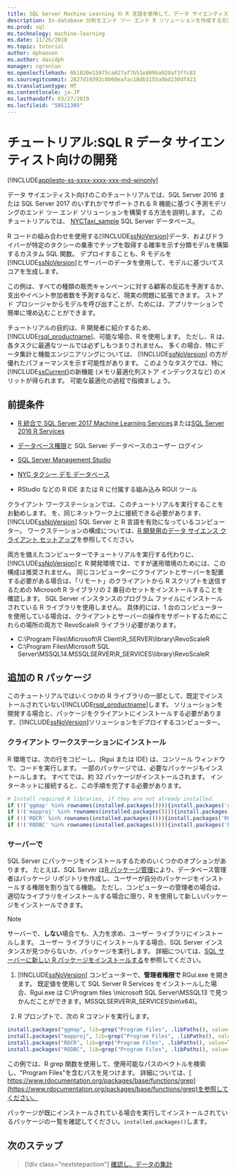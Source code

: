 ```yaml
---
title: SQL Server Machine Learning の R 言語を使用して、データ サイエンティスト向けのチュートリアル
description: In-database 分析をエンド ツー エンド R ソリューションを作成する方法を示すチュートリアルです。
ms.prod: sql
ms.technology: machine-learning
ms.date: 11/26/2018
ms.topic: tutorial
author: dphansen
ms.author: davidph
manager: cgronlun
ms.openlocfilehash: 0b1820e15975ca027af7b51e809ba920af3ffc82
ms.sourcegitcommit: 2827d19393c8060eafac18db3155a9bd230df423
ms.translationtype: MT
ms.contentlocale: ja-JP
ms.lasthandoff: 03/27/2019
ms.locfileid: "58511305"
---
```

# <a name="tutorial-sql-development-for-r-data-scientists"></a>チュートリアル:SQL R データ サイエンティスト向けの開発
[!INCLUDE[appliesto-ss-xxxx-xxxx-xxx-md-winonly](../../includes/appliesto-ss-xxxx-xxxx-xxx-md-winonly.md)]

データ サイエンティスト向けのこのチュートリアルでは、SQL Server 2016 または SQL Server 2017 のいずれかでサポートされる R 機能に基づく予測モデリングのエンド ツー エンド ソリューションを構築する方法を説明します。 このチュートリアルでは、 [NYCTaxi_sample](demo-data-nyctaxi-in-sql.md) SQL Server データベース。 

R コードの組み合わせを使用する[!INCLUDE[ssNoVersion](../../includes/ssnoversion-md.md)]データ、およびドライバーが特定のタクシーの乗車でチップを取得する確率を示す分類モデルを構築するカスタム SQL 関数。 デプロイすることも、R モデルを[!INCLUDE[ssNoVersion](../../includes/ssnoversion-md.md)]とサーバーのデータを使用して、モデルに基づいてスコアを生成します。

この例は、すべての種類の販売キャンペーンに対する顧客の反応を予測するか、支出やイベント参加者数を予測するなど、現実の問題に拡張できます。 ストアド プロシージャからモデルを呼び出すことが、ためには、アプリケーションで簡単に埋め込むことができます。

チュートリアルの目的は、R 開発者に紹介するため、 [!INCLUDE[rsql_productname](../../includes/rsql-productname-md.md)]、可能な場合、R を使用します。 ただし、R は、各タスクに最適なツールでは必ずしもつまりされません。 多くの場合、特にデータ集計と機能エンジニアリングについては、 [!INCLUDE[ssNoVersion](../../includes/ssnoversion-md.md)] の方が優れたパフォーマンスを示す可能性があります。  このようなタスクでは、特に [!INCLUDE[ssCurrent](../../includes/sscurrent-md.md)]の新機能 (メモリ最適化列ストア インデックスなど) のメリットが得られます。 可能な最適化の過程で指摘ましょう。

## <a name="prerequisites"></a>前提条件

+ [R 統合で SQL Server 2017 Machine Learning Services](../install/sql-machine-learning-services-windows-install.md#verify-installation)または[SQL Server 2016 R Services](../install/sql-r-services-windows-install.md)

+ [データベース権限](../security/user-permission.md)と SQL Server データベースのユーザー ログイン

+ [SQL Server Management Studio](https://docs.microsoft.com/sql/ssms/download-sql-server-management-studio-ssms)

+ [NYC タクシー デモ データベース](demo-data-nyctaxi-in-sql.md)

+ RStudio などの R IDE または R に付属する組み込み RGUI ツール

クライアント ワークステーションでは、このチュートリアルを実行することをお勧めします。 を、同じネットワーク上に接続できる必要があります、 [!INCLUDE[ssNoVersion](../../includes/ssnoversion-md.md)] SQL Server と R 言語を有効になっているコンピューター。 ワークステーションの構成については、[R 開発用のデータ サイエンス クライアント セットアップ](../r/set-up-a-data-science-client.md)を参照してください。

両方を備えたコンピューターでチュートリアルを実行する代わりに、[!INCLUDE[ssNoVersion](../../includes/ssnoversion-md.md)]と R 開発環境では、ですが運用環境のためには、この構成は推奨されません。 同じコンピューターにクライアントとサーバーを配置する必要がある場合は、「リモート」のクライアントから R スクリプトを送信するための Microsoft R ライブラリの 2 番目のセットをインストールすることを確認します。 SQL Server インスタンスのプログラム ファイルにインストールされている R ライブラリを使用しません。 具体的には、1 台のコンピューターを使用している場合は、クライアントとサーバーの操作をサポートするためにこれらの場所の両方で RevoScaleR ライブラリ必要があります。

+ C:\Program Files\Microsoft\R Client\R_SERVER\library\RevoScaleR 
+ C:\Program Files\Microsoft SQL Server\MSSQL14.MSSQLSERVER\R_SERVICES\library\RevoScaleR

<a name="add-packages"></a>

## <a name="additional-r-packages"></a>追加の R パッケージ

このチュートリアルではいくつかの R ライブラリの一部として、既定でインストールされていない[!INCLUDE[rsql_productname](../../includes/rsql-productname-md.md)]します。 ソリューションを開発する場合と、パッケージをクライアントにインストールする必要があります、[!INCLUDE[ssNoVersion](../../includes/ssnoversion-md.md)]ソリューションをデプロイするコンピューター。

### <a name="on-a-client-workstation"></a>クライアント ワークステーションにインストール

R 環境では、次の行をコピーし、(Rgui または IDE) は、コンソール ウィンドウで、コードを実行します。 一部のパッケージでは、必要なパッケージもインストールします。 すべてでは、約 32 パッケージがインストールされます。 インターネットに接続すると、この手順を完了する必要があります。
    
  ```R
  # Install required R libraries, if they are not already installed.
  if (!('ggmap' %in% rownames(installed.packages()))){install.packages('ggmap')}
  if (!('mapproj' %in% rownames(installed.packages()))){install.packages('mapproj')}
  if (!('ROCR' %in% rownames(installed.packages()))){install.packages('ROCR')}
  if (!('RODBC' %in% rownames(installed.packages()))){install.packages('RODBC')}
  ```

### <a name="on-the-server"></a>サーバーで

SQL Server にパッケージをインストールするためのいくつかのオプションがあります。 たとえば、SQL Server は[R パッケージ管理](../r/install-additional-r-packages-on-sql-server.md)により、データベース管理者はパッケージ リポジトリを作成し、ユーザーが自分のパッケージをインストールする権限を割り当てる機能。 ただし、コンピューターの管理者の場合は、適切なライブラリをインストールする場合に限り、R を使用して新しいパッケージをインストールできます。

> [!NOTE]
> サーバーで、**しない**場合でも、入力を求め、ユーザー ライブラリにインストールします。 ユーザー ライブラリにインストールする場合、SQL Server インスタンスが見つからないか、パッケージを実行します。 詳細については、[SQL サーバーに新しい R パッケージをインストールする](../r/install-additional-r-packages-on-sql-server.md)を参照してください。

1. [!INCLUDE[ssNoVersion](../../includes/ssnoversion-md.md)] コンピューターで、**管理者権限で** RGui.exe を開きます。  既定値を使用して SQL Server R Services をインストールした場合、Rgui.exe は C:\Program files \microsoft SQL Server\MSSQL13 で見つかんだことができます。MSSQLSERVER\R_SERVICES\bin\x64)。

2. R プロンプトで、次の R コマンドを実行します。
  
  ```R
  install.packages("ggmap", lib=grep("Program Files", .libPaths(), value=TRUE)[1])
  install.packages("mapproj", lib=grep("Program Files", .libPaths(), value=TRUE)[1])
  install.packages("ROCR", lib=grep("Program Files", .libPaths(), value=TRUE)[1])
  install.packages("RODBC", lib=grep("Program Files", .libPaths(), value=TRUE)[1])
  ```
  この例では、R grep 関数を使用して、使用可能なパスのベクトルを検索し、"Program Files"を含むパスを見つけます。 詳細については、[ https://www.rdocumentation.org/packages/base/functions/grep](https://www.rdocumentation.org/packages/base/functions/grep)を参照してください。

  パッケージが既にインストールされている場合を実行してインストールされているパッケージの一覧を確認してください。`installed.packages()`します。

## <a name="next-steps"></a>次のステップ

> [!div class="nextstepaction"]
> [確認し、データの集計](walkthrough-view-and-summarize-data-using-r.md)